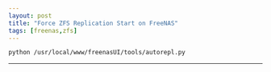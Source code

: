 ```yaml
---
layout: post
title: "Force ZFS Replication Start on FreeNAS"
tags: [freenas,zfs]
---
```


```bash
python /usr/local/www/freenasUI/tools/autorepl.py
```

---
